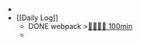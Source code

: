 -
- [[Daily Log]]
	- DONE webpack >[🍅🍅🍅🍅 100min](#agenda-pomo://?t=f-1689403661173-1500%2Cf-1689405325930-1500%2Cf-1689410020788-1500%2Cf-1689413388248-1500)
	-